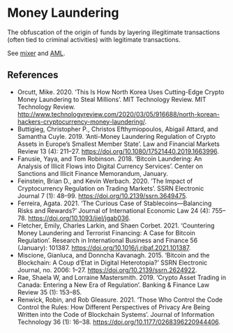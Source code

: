 # Money Laundering
The obfuscation of the origin of funds by layering illegitimate transactions (often tied to criminal activities) with legitimate transactions.

See [mixer](mixer.md) and [AML](aml.md).

## References
* Orcutt, Mike. 2020. ‘This Is How North Korea Uses Cutting-Edge Crypto Money Laundering to Steal Millions’. MIT Technology Review. MIT Technology Review. http://www.technologyreview.com/2020/03/05/916688/north-korean-hackers-cryptocurrency-money-laundering/.
* Buttigieg, Christopher P., Christos Efthymiopoulos, Abigail Attard, and Samantha Cuyle. 2019. ‘Anti-Money Laundering Regulation of Crypto Assets in Europe’s Smallest Member State’. Law and Financial Markets Review 13 (4): 211–27. https://doi.org/10.1080/17521440.2019.1663996.
* Fanusie, Yaya, and Tom Robinson. 2018. ‘Bitcoin Laundering: An Analysis of Illicit Flows into Digital Currency Services’. Center on Sanctions and Illicit Finance Memorandum, January.
* Feinstein, Brian D., and Kevin Werbach. 2020. ‘The Impact of Cryptocurrency Regulation on Trading Markets’. SSRN Electronic Journal 7 (1): 48–99. https://doi.org/10.2139/ssrn.3649475.
* Ferreira, Agata. 2021. ‘The Curious Case of Stablecoins—Balancing Risks and Rewards?’ Journal of International Economic Law 24 (4): 755–78. https://doi.org/10.1093/jiel/jgab036.
* Fletcher, Emily, Charles Larkin, and Shaen Corbet. 2021. ‘Countering Money Laundering and Terrorist Financing: A Case for Bitcoin Regulation’. Research in International Business and Finance 56 (January): 101387. https://doi.org/10.1016/j.ribaf.2021.101387.
* Miscione, Gianluca, and Donncha Kavanagh. 2015. ‘Bitcoin and the Blockchain: A Coup d’Etat in Digital Heterotopia?’ SSRN Electronic Journal, no. 2006: 1–27. https://doi.org/10.2139/ssrn.2624922.
* Rae, Shaela W, and Lorraine Mastersmith. 2019. ‘Crypto Asset Trading in Canada: Entering a New Era of Regulation’. Banking & Finance Law Review 35 (1): 153–85.
* Renwick, Robin, and Rob Gleasure. 2021. ‘Those Who Control the Code Control the Rules: How Different Perspectives of Privacy Are Being Written into the Code of Blockchain Systems’. Journal of Information Technology 36 (1): 16–38. https://doi.org/10.1177/0268396220944406.
